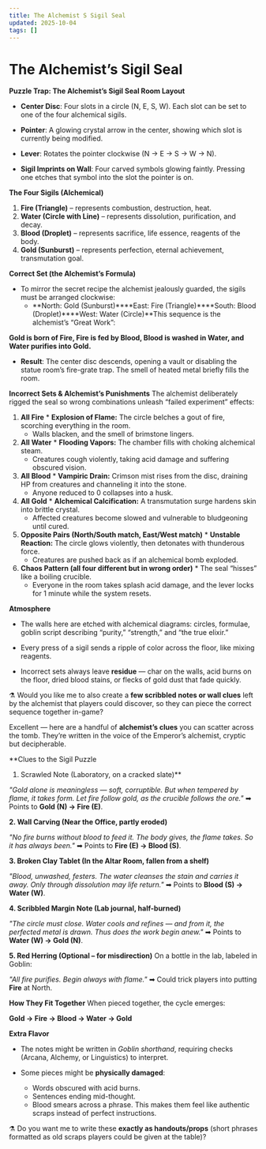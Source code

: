 ```yaml
---
title: The Alchemist S Sigil Seal
updated: 2025-10-04
tags: []
---
```


# The Alchemist’s Sigil Seal

**Puzzle Trap: The Alchemist’s Sigil Seal
Room Layout**

* **Center Disc**: Four slots in a circle (N, E, S, W). Each slot can be set to one of the four alchemical sigils.

* **Pointer**: A glowing crystal arrow in the center, showing which slot is currently being modified.

* **Lever**: Rotates the pointer clockwise (N → E → S → W → N).

* **Sigil Imprints on Wall**: Four carved symbols glowing faintly. Pressing one etches that symbol into the slot the pointer is on.

**The Four Sigils (Alchemical)**
1. **Fire (Triangle)** – represents combustion, destruction, heat.
3. **Water (Circle with Line)** – represents dissolution, purification, and decay.
5. **Blood (Droplet)** – represents sacrifice, life essence, reagents of the body.
7. **Gold (Sunburst)** – represents perfection, eternal achievement, transmutation goal.

**Correct Set (the Alchemist’s Formula)**

* To mirror the secret recipe the alchemist jealously guarded, the sigils must be arranged clockwise:
    * **North: Gold (Sunburst)****East: Fire (Triangle)****South: Blood (Droplet)****West: Water (Circle)**This sequence is the alchemist’s “Great Work”:

**Gold is born of Fire, Fire is fed by Blood, Blood is washed in Water, and Water purifies into Gold.**

* **Result**: The center disc descends, opening a vault or disabling the statue room’s fire-grate trap. The smell of heated metal briefly fills the room.

**Incorrect Sets & Alchemist’s Punishments**
The alchemist deliberately rigged the seal so wrong combinations unleash “failed experiment” effects:
1. **All Fire**    * **Explosion of Flame:** The circle belches a gout of fire, scorching everything in the room.
    * Walls blacken, and the smell of brimstone lingers.
2. **All Water**    * **Flooding Vapors:** The chamber fills with choking alchemical steam.
    * Creatures cough violently, taking acid damage and suffering obscured vision.
3. **All Blood**    * **Vampiric Drain:** Crimson mist rises from the disc, draining HP from creatures and channeling it into the stone.
    * Anyone reduced to 0 collapses into a husk.
4. **All Gold**    * **Alchemical Calcification:** A transmutation surge hardens skin into brittle crystal.
    * Affected creatures become slowed and vulnerable to bludgeoning until cured.
5. **Opposite Pairs (North/South match, East/West match)**    * **Unstable Reaction:** The circle glows violently, then detonates with thunderous force.
    * Creatures are pushed back as if an alchemical bomb exploded.
6. **Chaos Pattern (all four different but in wrong order)**    * The seal “hisses” like a boiling crucible.
    * Everyone in the room takes splash acid damage, and the lever locks for 1 minute while the system resets.

**Atmosphere**

* The walls here are etched with alchemical diagrams: circles, formulae, goblin script describing “purity,” “strength,” and “the true elixir.”

* Every press of a sigil sends a ripple of color across the floor, like mixing reagents.

* Incorrect sets always leave **residue** — char on the walls, acid burns on the floor, dried blood stains, or flecks of gold dust that fade quickly.

⚗️ Would you like me to also create a **few scribbled notes or wall clues** left by the alchemist that players could discover, so they can piece the correct sequence together in-game?

Excellent — here are a handful of **alchemist’s clues** you can scatter across the tomb. They’re written in the voice of the Emperor’s alchemist, cryptic but decipherable.

**Clues to the Sigil Puzzle
1. Scrawled Note (Laboratory, on a cracked slate)**

*"Gold alone is meaningless — soft, corruptible. But when tempered by flame, it takes form.
Let fire follow gold, as the crucible follows the ore."*
➡ Points to **Gold (N) → Fire (E)**.

**2. Wall Carving (Near the Office, partly eroded)**

*"No fire burns without blood to feed it. The body gives, the flame takes. So it has always been."*
➡ Points to **Fire (E) → Blood (S)**.

**3. Broken Clay Tablet (In the Altar Room, fallen from a shelf)**

*"Blood, unwashed, festers. The water cleanses the stain and carries it away.
Only through dissolution may life return."*
➡ Points to **Blood (S) → Water (W)**.

**4. Scribbled Margin Note (Lab journal, half-burned)**

*"The circle must close. Water cools and refines — and from it, the perfected metal is drawn.
Thus does the work begin anew."*
➡ Points to **Water (W) → Gold (N)**.

**5. Red Herring (Optional – for misdirection)**
On a bottle in the lab, labeled in Goblin:

*"All fire purifies. Begin always with flame."*
➡ Could trick players into putting **Fire** at North.

**How They Fit Together**
When pieced together, the cycle emerges:

**Gold → Fire → Blood → Water → Gold**

**Extra Flavor**

* The notes might be written in *Goblin shorthand*, requiring checks (Arcana, Alchemy, or Linguistics) to interpret.

* Some pieces might be **physically damaged**:
    * Words obscured with acid burns.
    * Sentences ending mid-thought.
    * Blood smears across a phrase.
This makes them feel like authentic scraps instead of perfect instructions.

⚗️ Do you want me to write these **exactly as handouts/props** (short phrases formatted as old scraps players could be given at the table)?

